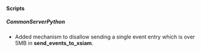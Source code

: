 #### Scripts

##### CommonServerPython

- Added mechanism to disallow sending a single event entry which is over 5MB in **send_events_to_xsiam**.
